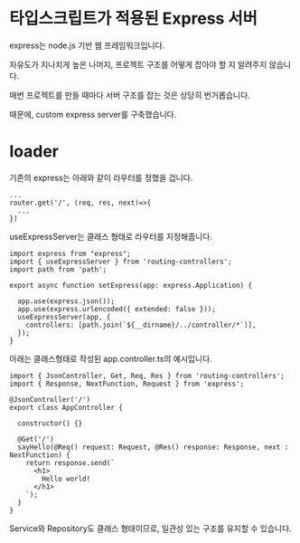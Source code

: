 # 타입스크립트가 적용된 Express 서버

express는 node.js 기반 웹 프레임워크입니다.

자유도가 지나치게 높은 나머지, 프로젝트 구조를 어떻게 잡아야 할 지 알려주지 않습니다.


매번 프로젝트를 만들 때마다 서버 구조를 잡는 것은 상당히 번거롭습니다.

때문에, custom express server를 구축했습니다. 


# loader
기존의 express는 아래와 같이 라우터를 정했을 겁니다.

```
...
router.get('/', (req, res, next)=>{
  ...
})
```

useExpressServer는 클래스 형태로 라우터를 지정해줍니다.

```
import express from "express";
import { useExpressServer } from 'routing-controllers';
import path from 'path';

export async function setExpress(app: express.Application) {

  app.use(express.json());
  app.use(express.urlencoded({ extended: false }));
  useExpressServer(app, {
    controllers: [path.join(`${__dirname}/../controller/*`)],
  });
}
```


아래는 클래스형태로 작성된 app.controller.ts의 예시입니다.

```
import { JsonController, Get, Req, Res } from 'routing-controllers';
import { Response, NextFunction, Request } from 'express';

@JsonController('/')
export class AppController {

  constructor() {}

  @Get('/')
  sayHello(@Req() request: Request, @Res() response: Response, next : NextFunction) {
    return response.send(`
      <h1>
        Hello world!
      </h1>
    `);
  }
}
```

Service와 Repository도 클래스 형태이므로, 일관성 있는 구조를 유지할 수 있습니다.